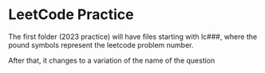 # LeetCode Practice

The first folder (2023 practice) will have files starting with lc###, where the pound symbols represent the leetcode problem number.

After that, it changes to a variation of the name of the question 
